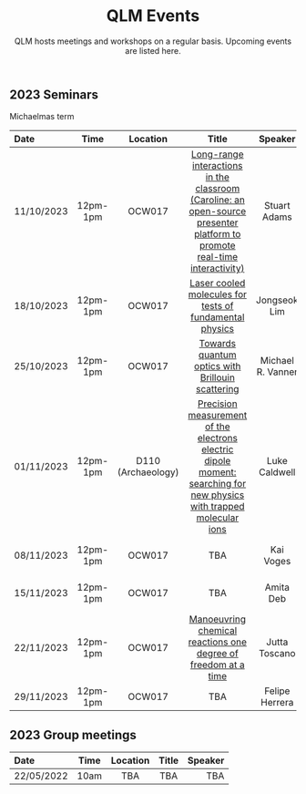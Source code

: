 ﻿---
layout: page
title: QLM Events 
subtitle: QLM hosts meetings and workshops on a regular basis. Upcoming events are listed here.
---

## 2023 Seminars

Michaelmas term 

|Date  |Time |Location  |Title   |Speaker    |Institution    |
|:---  | :----: | :----:  | :--------:      | :------:      |           --: |
|11/10/2023|12pm-1pm|OCW017|<a href="/events/abstracts/2023 Michaelmas/Stuart Adams">Long-range interactions in the classroom (Caroline: an open-source presenter platform to promote real-time interactivity)</a>|Stuart Adams    |Durham University |
|18/10/2023|12pm-1pm|OCW017|<a href="/events/abstracts/2023 Michaelmas/Jongseok Lim">Laser cooled molecules for tests of fundamental physics</a>|Jongseok Lim    |Imperial College, London |
|25/10/2023|12pm-1pm|OCW017|<a href="/events/abstracts/2023 Michaelmas/Michael Vanner">Towards quantum optics with Brillouin scattering</a>|Michael R. Vanner    |Imperial College, London |
|01/11/2023|12pm-1pm|D110 (Archaeology)|<a href="/events/abstracts/2023 Michaelmas/Luke Caldwell">Precision measurement of the electrons electric dipole moment: searching for new physics with trapped molecular ions </a>|Luke Caldwell    |University College, London |
|08/11/2023|12pm-1pm|OCW017|TBA|Kai Voges    |Imperial College, London |
|15/11/2023|12pm-1pm|OCW017|TBA|Amita Deb    |University of Birmingham |
|22/11/2023|12pm-1pm|OCW017|<a href="/events/abstracts/2023 Michaelmas/Jutta Toscano">Manoeuvring chemical reactions one degree of freedom at a time</a>|Jutta Toscano    |University of Basel |
|29/11/2023|12pm-1pm|OCW017|TBA|Felipe Herrera    |University of Santiago |

## 2023 Group meetings

|Date   |Time |Location |Title   |Speaker    |
|:---   | :----:  | :----:      | :----:      |           --: |
|22/05/2022|10am |TBA    |TBA | TBA |
